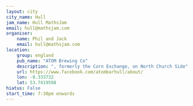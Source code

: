 ```yaml
---
layout: city                                           
city_name: Hull                                                               
jam_name: Hull MathsJam
email: hull@mathsjam.com
organiser:
    name: Phil and Jack
    email: hull@mathsjam.com
location:
    group: england
    pub_name: "ATOM Brewing Co"
    description: ", formerly the Corn Exchange, on North Church Side"
    url: https://www.facebook.com/atombarhull/about/
    lon: -0.333732
    lat: 53.7419598
hiatus: False
start_time: 7:30pm onwards
---
```

